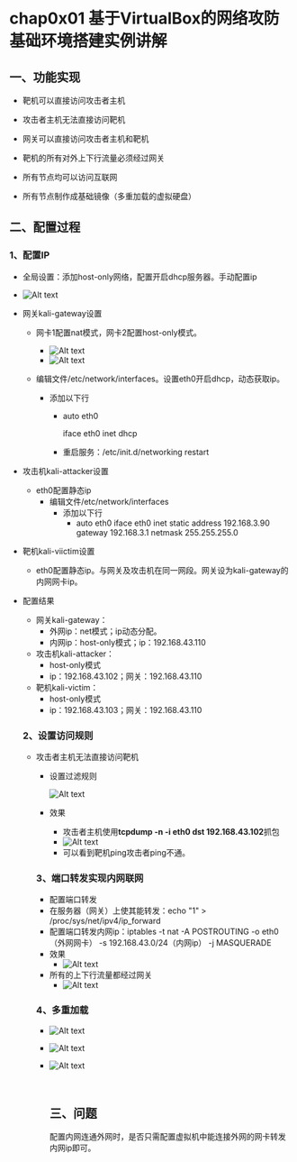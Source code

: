 # chap0x01 基于VirtualBox的网络攻防基础环境搭建实例讲解

## 一、功能实现

*	靶机可以直接访问攻击者主机

- 攻击者主机无法直接访问靶机
- 网关可以直接访问攻击者主机和靶机
- 靶机的所有对外上下行流量必须经过网关
- 所有节点均可以访问互联网


- 所有节点制作成基础镜像（多重加载的虚拟硬盘）

## 二、配置过程

### 1、配置IP

* 全局设置：添加host-only网络，配置开启dhcp服务器。手动配置ip


* ![Alt text](https://github.com/RachelLYY/ns/raw/master/2017-2/Lab1/1.PNG)


* 网关kali-gateway设置

  * 网卡1配置nat模式，网卡2配置host-only模式。

    * ![Alt text](https://github.com/RachelLYY/ns/raw/master/2017-2/Lab1/2.PNG)
    * ![Alt text](https://github.com/RachelLYY/ns/raw/master/2017-2/Lab1/3.PNG)

  * 编辑文件/etc/network/interfaces。设置eth0开启dhcp，动态获取ip。

    * 添加以下行

      * auto eth0 

        iface eth0 inet dhcp 

      * 重启服务：/etc/init.d/networking restart

* 攻击机kali-attacker设置

  * eth0配置静态ip
    * 编辑文件/etc/network/interfaces
      * 添加以下行
        * auto eth0 
          iface eth0 inet static 
          address 192.168.3.90 
          gateway 192.168.3.1 
          netmask 255.255.255.0 

* 靶机kali-viictim设置

  * eth0配置静态ip。与网关及攻击机在同一网段。网关设为kali-gateway的内网网卡ip。

* 配置结果

  * 网关kali-gateway：
    * 外网ip：net模式；ip动态分配。
    * 内网ip：host-only模式；ip：192.168.43.110
  * 攻击机kali-attacker：
    * host-only模式
    * ip：192.168.43.102；网关：192.168.43.110
  * 靶机kali-victim：
    * host-only模式
    * ip：192.168.43.103；网关：192.168.43.110

  ### 2、设置访问规则

  * 攻击者主机无法直接访问靶机

    * 设置过滤规则

      ![Alt text](https://github.com/RachelLYY/ns/raw/master/2017-2/Lab1/4.PNG)

    * 效果

      * 攻击者主机使用**tcpdump -n -i eth0 dst 192.168.43.102**抓包
      * ![Alt text](https://github.com/RachelLYY/ns/raw/master/2017-2/Lab1/5.PNG)
      * 可以看到靶机ping攻击者ping不通。

    ### 3、端口转发实现内网联网

    *  配置端口转发
      * 在服务器（网关）上使其能转发：echo "1" > /proc/sys/net/ipv4/ip_forward
      * 配置端口转发内网ip：iptables -t nat -A POSTROUTING -o eth0（外网网卡） -s 192.168.43.0/24（内网ip） -j MASQUERADE 
      * 效果
        * ![Alt text](https://github.com/RachelLYY/ns/raw/master/2017-2/Lab1/9.PNG)
    * 所有的上下行流量都经过网关
      * ![Alt text](https://github.com/RachelLYY/ns/raw/master/2017-2/Lab1/10.PNG)

    ### 4、多重加载

    * ![Alt text](https://github.com/RachelLYY/ns/raw/master/2017-2/Lab1/6.PNG)

    * ![Alt text](https://github.com/RachelLYY/ns/raw/master/2017-2/Lab1/7.PNG)

    * ![Alt text](https://github.com/RachelLYY/ns/raw/master/2017-2/Lab1/8.PNG)

      ​

      ## 三、问题

      配置内网连通外网时，是否只需配置虚拟机中能连接外网的网卡转发内网ip即可。

      ​

      ​
